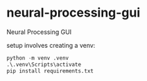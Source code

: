 # neural-processing-gui
Neural Processing GUI

setup involves creating a venv:

```python
python -m venv .venv
.\.venv\Scripts\activate
pip install requirements.txt
```